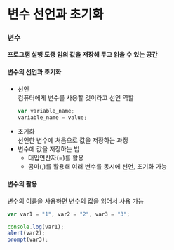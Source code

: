 변수 선언과 초기화
==================
### 변수
**프로그램 실행 도중 임의 값을 저장해 두고 읽을 수 있는 공간**
#### 변수의 선언과 초기화
+ 선언    
    컴퓨터에게 변수를 사용할 것이라고 선언 역할
    ```js
    var variable_name;
    variable_name = value;
    ```
+ 초기화   
    선언한 변수에 처음으로 값을 저장하는 과정 
+ 변수에 값을 저장하는 법 
    - 대입연산자(=)를 활용
    - 콤마(,)를 활용해 여러 변수를 동시에 선언, 초기화 가능
#### 변수의 활용
변수의 이름을 사용하면 변수의 값을 읽어서 사용 가능
```js
var var1 = "1", var2 = "2", var3 = "3";

console.log(var1);
alert(var2);
prompt(var3);
```